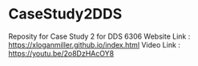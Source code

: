 # CaseStudy2DDS
Reposity for Case Study 2 for DDS 6306
Website Link : https://xloganmiller.github.io/index.html
Video Link : https://youtu.be/2o8DzHAcOY8
